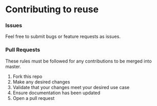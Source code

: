 # Contributing to reuse

### Issues

Feel free to submit bugs or feature requests as issues.

### Pull Requests

These rules must be followed for any contributions to be merged into master.

1. Fork this repo
2. Make any desired changes
3. Validate that your changes meet your desired use case
4. Ensure documentation has been updated
5. Open a pull request
